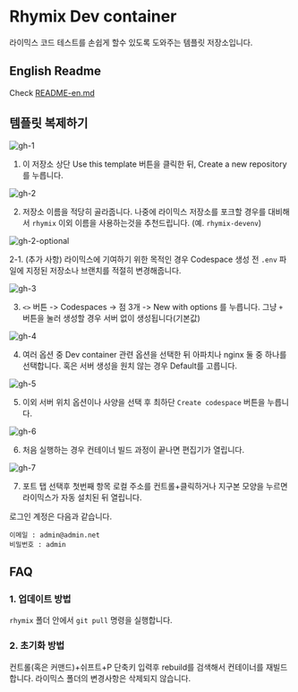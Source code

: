 # Rhymix Dev container
라이믹스 코드 테스트를 손쉽게 할수 있도록 도와주는 템플릿 저장소입니다.

## English Readme
Check [README-en.md](./README-en.md)

## 템플릿 복제하기
![gh-1](https://user-images.githubusercontent.com/18280396/208420078-de696e55-08c2-41d0-bb59-3368ad913037.png)

1. 이 저장소 상단 Use this template 버튼을 클릭한 뒤, Create a new repository를 누릅니다.

![gh-2](https://user-images.githubusercontent.com/18280396/208420274-87379910-b7a4-4ae5-9b0e-ca034e4f4b78.png)

2. 저장소 이름을 적당히 골라줍니다. 나중에 라이믹스 저장소를 포크할 경우를 대비해서 `rhymix` 이외 이름을 사용하는것을 추천드립니다. (예. `rhymix-devenv`)

![gh-2-optional](https://user-images.githubusercontent.com/18280396/208420462-e9736f0f-2ee2-47ab-b39d-acea9e78dcd5.png)

2-1. (추가 사항) 라이믹스에 기여하기 위한 목적인 경우 Codespace 생성 전 `.env` 파일에 지정된 저장소나 브랜치를 적절히 변경해줍니다.

![gh-3](https://user-images.githubusercontent.com/18280396/208420446-bc1511fb-46b8-45d7-a9f1-2783d8eeefb7.png)

3. `<>` 버튼 -> Codespaces -> 점 3개 -> New with options 를 누릅니다. 그냥 `+` 버튼을 눌러 생성할 경우 서버 없이 생성됩니다(기본값)

![gh-4](https://user-images.githubusercontent.com/18280396/208420856-4be8d717-a368-4b77-b3cf-413ca75b99af.png)

4. 여러 옵션 중 Dev container 관련 옵션을 선택한 뒤 아파치나 nginx 둘 중 하나를 선택합니다. 혹은 서버 생성을 원치 않는 경우 Default를 고릅니다.

![gh-5](https://user-images.githubusercontent.com/18280396/208421015-8a195b83-0fb0-4338-a75d-e7f7ef957b8f.png)

5. 이외 서버 위치 옵션이나 사양을 선택 후 최하단 `Create codespace` 버튼을 누릅니다.

![gh-6](https://user-images.githubusercontent.com/18280396/208421110-c2002cbe-5989-413f-8dff-c120673f18e2.png)

6. 처음 실행하는 경우 컨테이너 빌드 과정이 끝나면 편집기가 열립니다.

![gh-7](https://user-images.githubusercontent.com/18280396/208421748-fc44dddf-2239-4fe9-8bd9-d24dc3a55d43.png)

7. 포트 탭 선택후 첫번째 항목 로컬 주소를 컨트롤+클릭하거나 지구본 모양을 누르면 라이믹스가 자동 설치된 뒤 열립니다.

로그인 계정은 다음과 같습니다.

```
이메일 : admin@admin.net
비밀번호 : admin
```

## FAQ
### 1. 업데이트 방법
`rhymix` 폴더 안에서 `git pull` 명령을 실행합니다.

### 2. 초기화 방법
컨트롤(혹은 커맨드)+쉬프트+P 단축키 입력후 rebuild를 검색해서 컨테이너를 재빌드합니다. 라이믹스 폴더의 변경사항은 삭제되지 않습니다.

